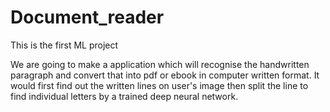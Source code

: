 # Document_reader
This is the first ML project 

We are going to make a application which will recognise the handwritten paragraph and convert that
into pdf or ebook in computer written format.
It would first find out the written lines on user's image then split the line to find individual letters by a trained 
deep neural network.
